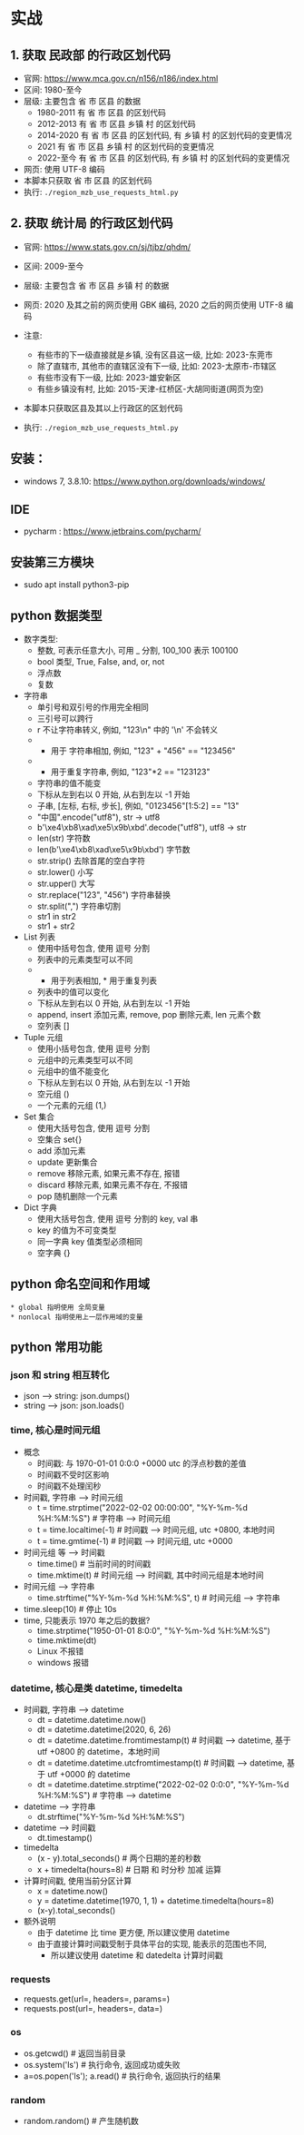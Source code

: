
# 实战
## 1. 获取 民政部 的行政区划代码
* 官网: https://www.mca.gov.cn/n156/n186/index.html
* 区间: 1980-至今
* 层级: 主要包含 省 市 区县 的数据
    * 1980-2011 有 省 市 区县 的区划代码
    * 2012-2013 有 省 市 区县 乡镇 村 的区划代码
    * 2014-2020 有 省 市 区县 的区划代码, 有 乡镇 村 的区划代码的变更情况
    * 2021 有 省 市 区县 乡镇 村 的区划代码的变更情况
    * 2022-至今 有 省 市 区县 的区划代码, 有 乡镇 村 的区划代码的变更情况
* 网页: 使用 UTF-8 编码
* 本脚本只获取 省 市 区县 的区划代码
* 执行: `./region_mzb_use_requests_html.py`

## 2. 获取 统计局 的行政区划代码
* 官网: https://www.stats.gov.cn/sj/tjbz/qhdm/
* 区间: 2009-至今
* 层级: 主要包含 省 市 区县 乡镇 村 的数据
* 网页: 2020 及其之前的网页使用 GBK 编码, 2020 之后的网页使用 UTF-8 编码
* 注意:
    * 有些市的下一级直接就是乡镇, 没有区县这一级, 比如: 2023-东莞市
    * 除了直辖市, 其他市的直辖区没有下一级, 比如: 2023-太原市-市辖区
    * 有些市没有下一级, 比如: 2023-雄安新区
    * 有些乡镇没有村, 比如: 2015-天津-红桥区-大胡同街道(网页为空)

* 本脚本只获取区县及其以上行政区的区划代码
* 执行: `./region_mzb_use_requests_html.py`





## 安装：
* windows 7, 3.8.10: https://www.python.org/downloads/windows/

## IDE
* pycharm : https://www.jetbrains.com/pycharm/

## 安装第三方模块
* sudo apt install python3-pip

## python 数据类型
* 数字类型:
    * 整数, 可表示任意大小, 可用 _ 分割, 100_100 表示 100100
    * bool 类型, True, False, and, or, not
    * 浮点数
    * 复数
* 字符串
    * 单引号和双引号的作用完全相同
    * 三引号可以跨行
    * r 不让字符串转义, 例如, "123\n" 中的 '\n' 不会转义
    * + 用于 字符串相加, 例如, "123" + "456" == "123456"
    * * 用于重复字符串, 例如, "123"*2 == "123123"
    * 字符串的值不能变
    * 下标从左到右以 0 开始, 从右到左以 -1 开始
    * 子串, [左标, 右标, 步长], 例如, "0123456"[1:5:2] == "13"
    * "中国".encode("utf8"), str -> utf8
    * b'\xe4\xb8\xad\xe5\x9b\xbd'.decode("utf8"), utf8 -> str
    * len(str) 字符数
    * len(b'\xe4\xb8\xad\xe5\x9b\xbd') 字节数
    * str.strip() 去除首尾的空白字符
    * str.lower() 小写
    * str.upper() 大写
    * str.replace("123", "456") 字符串替换
    * str.split(",") 字符串切割
    * str1 in str2
    * str1 + str2
* List 列表
    * 使用中括号包含, 使用 逗号 分割
    * 列表中的元素类型可以不同
    * + 用于列表相加, * 用于重复列表
    * 列表中的值可以变化
    * 下标从左到右以 0 开始, 从右到左以 -1 开始
    * append, insert 添加元素, remove, pop 删除元素, len 元素个数
    * 空列表 []
* Tuple 元组
    * 使用小括号包含, 使用 逗号 分割
    * 元组中的元素类型可以不同
    * 元组中的值不能变化
    * 下标从左到右以 0 开始, 从右到左以 -1 开始
    * 空元组 ()
    * 一个元素的元组 (1,)
* Set 集合
    * 使用大括号包含, 使用 逗号 分割
    * 空集合 set{}
    * add 添加元素
    * update 更新集合
    * remove  移除元素, 如果元素不存在, 报错
    * discard 移除元素, 如果元素不存在, 不报错
    * pop 随机删除一个元素
* Dict 字典
    * 使用大括号包含, 使用 逗号 分割的 key, val 串
    * key 的值为不可变类型
    * 同一字典 key 值类型必须相同
    * 空字典 {}

## python 命名空间和作用域
    * global 指明使用 全局变量
    * nonlocal 指明使用上一层作用域的变量

## python 常用功能
### json 和 string 相互转化
* json --> string: json.dumps()
* string --> json: json.loads()

### time, 核心是时间元组
* 概念
  * 时间戳: 与 1970-01-01 0:0:0 +0000 utc 的浮点秒数的差值
  * 时间戳不受时区影响
  * 时间戳不处理闰秒
* 时间戳, 字符串 --> 时间元组
  * t = time.strptime("2022-02-02 00:00:00", "%Y-%m-%d %H:%M:%S") # 字符串 --> 时间元组
  * t = time.localtime(-1)                                     # 时间戳 --> 时间元组, utc +0800, 本地时间
  * t = time.gmtime(-1)                                        # 时间戳 --> 时间元组, utc +0000
* 时间元组 等 --> 时间戳
  * time.time()                                                # 当前时间的时间戳
  * time.mktime(t)                                             # 时间元组 --> 时间戳, 其中时间元组是本地时间
* 时间元组 --> 字符串
  * time.strftime("%Y-%m-%d %H:%M:%S", t)                      # 时间元组 --> 字符串
* time.sleep(10)                                               # 停止 10s
* time, 只能表示 1970 年之后的数据?
    * time.strptime("1950-01-01 8:0:0", "%Y-%m-%d %H:%M:%S")
    * time.mktime(dt)
    * Linux 不报错
    * windows 报错

### datetime, 核心是类 datetime, timedelta
* 时间戳, 字符串 --> datetime
  * dt = datetime.datetime.now()
  * dt = datetime.datetime(2020, 6, 26)
  * dt = datetime.datetime.fromtimestamp(t) # 时间戳 --> datetime, 基于 utf +0800 的 datetime，本地时间
  * dt = datetime.datetime.utcfromtimestamp(t) # 时间戳 --> datetime, 基于 utf +0000 的 datetime
  * dt = datetime.datetime.strptime("2022-02-02 0:0:0", "%Y-%m-%d %H:%M:%S") # 字符串 --> datetime
* datetime --> 字符串
  * dt.strftime("%Y-%m-%d %H:%M:%S")
* datetime --> 时间戳
  * dt.timestamp()
* timedelta
    * (x - y).total_seconds() # 两个日期的差的秒数
    * x + timedelta(hours=8)  # 日期 和 时分秒 加减 运算
* 计算时间戳, 使用当前分区计算
    * x = datetime.now()
    * y = datetime.datetime(1970, 1, 1) + datetime.timedelta(hours=8)
    * (x-y).total_seconds()
* 额外说明
    * 由于 datetime 比 time 更方便, 所以建议使用 datetime
    * 由于直接计算时间戳受制于具体平台的实现, 能表示的范围也不同,
        * 所以建议使用 datetime 和 datedelta 计算时间戳

### requests
* requests.get(url=, headers=, params=)
* requests.post(url=, headers=, data=)

### os
* os.getcwd() # 返回当前目录
* os.system('ls') # 执行命令, 返回成功或失败
* a=os.popen('ls'); a.read()  # 执行命令, 返回执行的结果

### random
* random.random() # 产生随机数

